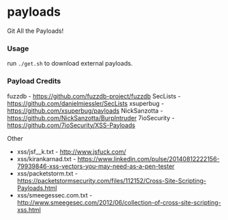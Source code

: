 # payloads
Git All the Payloads!

### Usage

run `./get.sh` to download external payloads.

### Payload Credits

fuzzdb       - https://github.com/fuzzdb-project/fuzzdb
SecLists     - https://github.com/danielmiessler/SecLists
xsuperbug    - https://github.com/xsuperbug/payloads
NickSanzotta - https://github.com/NickSanzotta/BurpIntruder
7ioSecurity  - https://github.com/7ioSecurity/XSS-Payloads

Other
- xss/jsf__k.txt         - http://www.jsfuck.com/
- xss/kirankarnad.txt    - https://www.linkedin.com/pulse/20140812222156-79939846-xss-vectors-you-may-need-as-a-pen-tester
- xss/packetstorm.txt    - https://packetstormsecurity.com/files/112152/Cross-Site-Scripting-Payloads.html
- xss/smeegessec.com.txt - http://www.smeegesec.com/2012/06/collection-of-cross-site-scripting-xss.html
